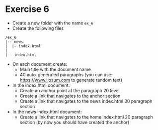 # Exercise 6

* Create a new folder with the name `ex_6`
* Create the following files
```
/ex_6
|-- news
|  |- index.html
|
|-- index.html
```
* On each document create:
  * Main title with the document name
  * 40 auto-generated paragraphs (you can use: https://www.lipsum.com to generate random text)
* In the index.html document:
  * Create an anchor point at the paragraph 20 level
  * Create a link that navigates to the anchor section
  * Create a link that navigates to the news index.html 30 paragraph section
* In the news index.html document:
  * Create a link that navigates to the home index.html 20 paragraph section (by now you should have created the anchor)

